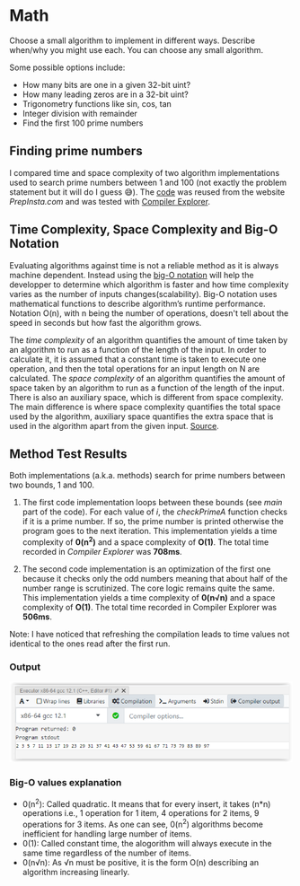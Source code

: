 # Math
 
Choose a small algorithm to implement in different ways. Describe when/why you might use
each. You can choose any small algorithm.

Some possible options include:
* How many bits are one in a given 32-bit uint?
* How many leading zeros are in a 32-bit uint?
* Trigonometry functions like sin, cos, tan
* Integer division with remainder
* Find the first 100 prime numbers

## Finding prime numbers

I compared time and space complexity of two algorithm implementations used to search prime numbers between 1 and 100 (not exactly the problem statement but it will do I guess :sweat_smile:).
The [code](https://github.com/dliky/Making_Embedded_Systems_Homeworks/blob/master/HW9_Math/src/PrimeNumbersCodeComp.cpp) was reused from the website *PrepInsta.com* and was tested with [Compiler Explorer](https://godbolt.org/).

## Time Complexity, Space Complexity and Big-O Notation

Evaluating algorithms against time is not a reliable method as it is always machine dependent. Instead using the [big-O notation](https://www.youtube.com/watch?v=QnRx6V8YQy0) will help the developper to determine which algorithm is faster and how time complexity varies as the number of inputs changes(scalability). Big-O notation uses mathematical functions to describe algorithm’s runtime performance. Notation O(n), with n being the number of operations, doesn't tell about the speed in seconds but how fast the algorithm grows.

The *time complexity* of an algorithm quantifies the amount of time taken by an algorithm to run as a function of the length of the input. In order to calculate it, it is assumed that a constant time is taken to execute one operation, and then the total operations for an input length on N are calculated.
The *space complexity* of an algorithm quantifies the amount of space taken by an algorithm to run as a function of the length of the input. There is also an auxiliary space, which is different from space complexity. The main difference is where space complexity quantifies the total space used by the algorithm, auxiliary space quantifies the extra space that is used in the algorithm apart from the given input.
[Source](https://www.geeksforgeeks.org/time-complexity-and-space-complexity/?ref=rp).

## Method Test Results

Both implementations (a.k.a. methods) search for prime numbers between two bounds, 1 and 100.

1. The first code implementation loops between these bounds (see *main* part of the code). For each value of *i*, the *checkPrimeA* function checks if it is a prime number. If so, the prime number is printed otherwise the program goes to the next iteration. This implementation yields a time complexity of __0(n<sup>2</sup>)__ and a space complexity of __O(1)__. The total time recorded in *Compiler Explorer* was __708ms__.

2. The second code implementation is an optimization of the first one because it checks only the odd numbers meaning that about half of the number range is scrutinized. The core logic remains quite the same.
 This implementation yields a time complexity of __0(n√n)__ and a space complexity of __O(1)__. The total time recorded in Compiler Explorer was __506ms__.
 
Note: I have noticed that refreshing the compilation leads to time values not identical to the ones read after the first run.

### Output
![prime_output](https://github.com/dliky/Making_Embedded_Systems_Homeworks/blob/master/HW9_Math/images/prime_output.png)


### Big-O values explanation

- 0(n<sup>2</sup>): Called quadratic. It means that for every insert, it takes (n*n) operations i.e., 1 operation for 1 item, 4 operations for 2 items, 9 operations for 3 items. As one can see, 0(n<sup>2</sup>) algorithms become inefficient for handling large number of items. 
- 0(1): Called constant time, the alogorithm will always execute in the same time regardless of the number of items.
- 0(n√n): As √n must be positive, it is the form O(n) describing an algorithm increasing linearly. 











